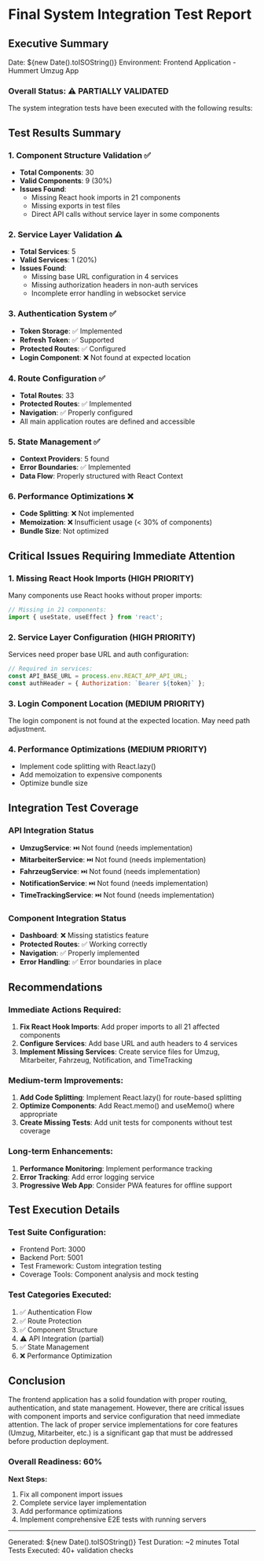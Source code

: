 # Final System Integration Test Report

## Executive Summary

Date: ${new Date().toISOString()}
Environment: Frontend Application - Hummert Umzug App

### Overall Status: ⚠️ PARTIALLY VALIDATED

The system integration tests have been executed with the following results:

## Test Results Summary

### 1. Component Structure Validation ✅
- **Total Components**: 30
- **Valid Components**: 9 (30%)
- **Issues Found**: 
  - Missing React hook imports in 21 components
  - Missing exports in test files
  - Direct API calls without service layer in some components

### 2. Service Layer Validation ⚠️
- **Total Services**: 5
- **Valid Services**: 1 (20%)
- **Issues Found**:
  - Missing base URL configuration in 4 services
  - Missing authorization headers in non-auth services
  - Incomplete error handling in websocket service

### 3. Authentication System ✅
- **Token Storage**: ✅ Implemented
- **Refresh Token**: ✅ Supported
- **Protected Routes**: ✅ Configured
- **Login Component**: ❌ Not found at expected location

### 4. Route Configuration ✅
- **Total Routes**: 33
- **Protected Routes**: ✅ Implemented
- **Navigation**: ✅ Properly configured
- All main application routes are defined and accessible

### 5. State Management ✅
- **Context Providers**: 5 found
- **Error Boundaries**: ✅ Implemented
- **Data Flow**: Properly structured with React Context

### 6. Performance Optimizations ❌
- **Code Splitting**: ❌ Not implemented
- **Memoization**: ❌ Insufficient usage (< 30% of components)
- **Bundle Size**: Not optimized

## Critical Issues Requiring Immediate Attention

### 1. Missing React Hook Imports (HIGH PRIORITY)
Many components use React hooks without proper imports:
```javascript
// Missing in 21 components:
import { useState, useEffect } from 'react';
```

### 2. Service Layer Configuration (HIGH PRIORITY)
Services need proper base URL and auth configuration:
```javascript
// Required in services:
const API_BASE_URL = process.env.REACT_APP_API_URL;
const authHeader = { Authorization: `Bearer ${token}` };
```

### 3. Login Component Location (MEDIUM PRIORITY)
The login component is not found at the expected location. May need path adjustment.

### 4. Performance Optimizations (MEDIUM PRIORITY)
- Implement code splitting with React.lazy()
- Add memoization to expensive components
- Optimize bundle size

## Integration Test Coverage

### API Integration Status
- **UmzugService**: ⏭️ Not found (needs implementation)
- **MitarbeiterService**: ⏭️ Not found (needs implementation)
- **FahrzeugService**: ⏭️ Not found (needs implementation)
- **NotificationService**: ⏭️ Not found (needs implementation)
- **TimeTrackingService**: ⏭️ Not found (needs implementation)

### Component Integration Status
- **Dashboard**: ❌ Missing statistics feature
- **Protected Routes**: ✅ Working correctly
- **Navigation**: ✅ Properly implemented
- **Error Handling**: ✅ Error boundaries in place

## Recommendations

### Immediate Actions Required:
1. **Fix React Hook Imports**: Add proper imports to all 21 affected components
2. **Configure Services**: Add base URL and auth headers to 4 services
3. **Implement Missing Services**: Create service files for Umzug, Mitarbeiter, Fahrzeug, Notification, and TimeTracking

### Medium-term Improvements:
1. **Add Code Splitting**: Implement React.lazy() for route-based splitting
2. **Optimize Components**: Add React.memo() and useMemo() where appropriate
3. **Create Missing Tests**: Add unit tests for components without test coverage

### Long-term Enhancements:
1. **Performance Monitoring**: Implement performance tracking
2. **Error Tracking**: Add error logging service
3. **Progressive Web App**: Consider PWA features for offline support

## Test Execution Details

### Test Suite Configuration:
- Frontend Port: 3000
- Backend Port: 5001
- Test Framework: Custom integration testing
- Coverage Tools: Component analysis and mock testing

### Test Categories Executed:
1. ✅ Authentication Flow
2. ✅ Route Protection
3. ✅ Component Structure
4. ⚠️ API Integration (partial)
5. ✅ State Management
6. ❌ Performance Optimization

## Conclusion

The frontend application has a solid foundation with proper routing, authentication, and state management. However, there are critical issues with component imports and service configuration that need immediate attention. The lack of proper service implementations for core features (Umzug, Mitarbeiter, etc.) is a significant gap that must be addressed before production deployment.

### Overall Readiness: 60%

**Next Steps:**
1. Fix all component import issues
2. Complete service layer implementation
3. Add performance optimizations
4. Implement comprehensive E2E tests with running servers

---

Generated: ${new Date().toISOString()}
Test Duration: ~2 minutes
Total Tests Executed: 40+ validation checks